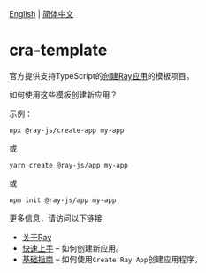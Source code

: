 [English](README.md) | [简体中文](README_zh.md)


# cra-template

官方提供支持TypeScript的[创建Ray应用](https://developer.tuya.com/cn/ray/guide/tutorial)的模板项目。

如何使用这些模板创建新应用？

示例：

```sh
npx @ray-js/create-app my-app
```
或
```sh
yarn create @ray-js/app my-app
```
或
```sh
npm init @ray-js/app my-app
```

更多信息，请访问以下链接
- [关于Ray](https://developer.tuya.com/cn/ray)
- [快速上手](https://developer.tuya.com/cn/ray/guide/tutorial/start) – 如何创建新应用。
- [基础指南](https://developer.tuya.com/cn/ray/guide) – 如何使用`Create Ray App`创建应用程序。

